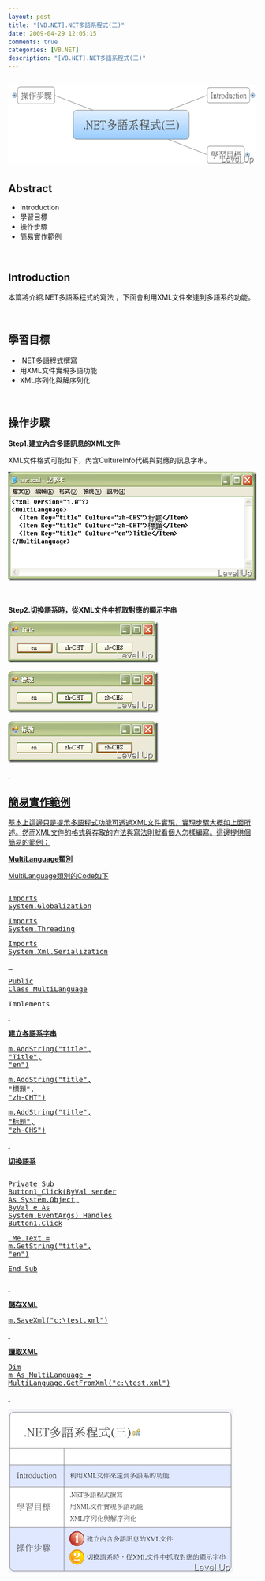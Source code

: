 ```yaml
---
layout: post
title: "[VB.NET].NET多語系程式(三)"
date: 2009-04-29 12:05:15
comments: true
categories: [VB.NET]
description: "[VB.NET].NET多語系程式(三)"
---
```

<h2><img style="border-right-width: 0px; border-top-width: 0px; border-bottom-width: 0px; border-left-width: 0px" border="0" alt="image" width="562" height="162" src="\images\posts\8234\image_thumb_2.png" /></a></h2><h2>Abstract</h2><ul><li>Introduction</li><li>學習目標</li><li>操作步驟</li><li>簡易實作範例</li></ul><p> </p><h2>Introduction</h2><p>本篇將介紹.NET多語系程式的寫法 ，下面會利用XML文件來達到多語系的功能。</p><p> </p><h2>學習目標</h2><ul><li>.NET多語程式撰寫 </li><li>用XML文件實現多語功能</li><li>XML序列化與解序列化</li></ul><p> </p><h2>操作步驟</h2><p><strong>Step1.建立內含多語訊息的XML文件</strong></p><p>XML文件格式可能如下，內含CultureInfo代碼與對應的訊息字串。</p><p><a href="http://files.dotblogs.com.tw/larrynung/0904/26a4ec5adf00.NET_14AB9/image_2.png"><img style="border-right-width: 0px; border-top-width: 0px; border-bottom-width: 0px; border-left-width: 0px" border="0" alt="image" width="540" height="221" src="\images\posts\8234\image_thumb.png" /></a></p><p> </p><p><strong>Step2.切換語系時，從XML文件中抓取對應的顯示字串</strong></p><p><a href="http://files.dotblogs.com.tw/larrynung/0904/26a4ec5adf00.NET_14AB9/image_4.png"><img style="border-right-width: 0px; border-top-width: 0px; border-bottom-width: 0px; border-left-width: 0px" border="0" alt="image" width="304" height="84" src="\images\posts\8234\image_thumb_1.png" /></a></p><p><a href="http://files.dotblogs.com.tw/larrynung/0904/26a4ec5adf00.NET_14AB9/image_8.png"><img style="border-right-width: 0px; border-top-width: 0px; border-bottom-width: 0px; border-left-width: 0px" border="0" alt="image" width="304" height="84" src="\images\posts\8234\image_thumb_3.png" /></a></p><p><a href="http://files.dotblogs.com.tw/larrynung/0904/26a4ec5adf00.NET_14AB9/image_10.png"><img style="border-right-width: 0px; border-top-width: 0px; border-bottom-width: 0px; border-left-width: 0px" border="0" alt="image" width="304" height="84" src="\images\posts\8234\image_thumb_4.png" /></p><p> </p><h2>簡易實作範例</h2><p>基本上這邊只是提示多語程式功能可透過XML文件實現，實現步驟大概如上面所述。然而XML文件的格式與存取的方法與寫法則就看個人怎樣編寫。這邊提供個簡易的範例：</p><p><strong>MultiLanguage類別</strong></p><p>MultiLanguage類別的Code如下</p><p /><style type="text/css"><![CDATA[


.csharpcode, .csharpcode pre
{
	font-size: small;
	color: black;
	font-family: consolas, "Courier New", courier, monospace;
	background-color: #ffffff;
	/*white-space: pre;*/
}
.csharpcode pre { margin: 0em; }
.csharpcode .rem { color: #008000; }
.csharpcode .kwrd { color: #0000ff; }
.csharpcode .str { color: #006080; }
.csharpcode .op { color: #0000c0; }
.csharpcode .preproc { color: #cc6633; }
.csharpcode .asp { background-color: #ffff00; }
.csharpcode .html { color: #800000; }
.csharpcode .attr { color: #ff0000; }
.csharpcode .alt 
{
	background-color: #f4f4f4;
	width: 100%;
	margin: 0em;
}
.csharpcode .lnum { color: #606060; }]]></style><div style="width: 692px; height: 240px; overflow: auto"><div class="csharpcode"><pre class="alt"><span class="kwrd">Imports</span> System.Globalization</pre><pre><span class="kwrd">Imports</span> System.Threading</pre><pre class="alt"><span class="kwrd">Imports</span> System.Xml.Serialization</pre><pre>
 </pre><pre class="alt"><span class="kwrd">Public</span> <span class="kwrd">Class</span> MultiLanguage</pre><pre>
    <span class="kwrd">Implements</span> IXmlSerializable</pre><pre class="alt">
 </pre><pre>
 </pre><pre class="alt"><span class="preproc">#Region</span> <span class="str">"Var"</span></pre><pre>
    <span class="kwrd">Private</span> _pool <span class="kwrd">As</span> <span class="kwrd">New</span> Hashtable</pre><pre class="alt"><span class="preproc">#End Region</span></pre><pre>
 </pre><pre class="alt"><span class="preproc">#Region</span> <span class="str">"Public Shared Method"</span></pre><pre>
    <span class="kwrd">Public</span> <span class="kwrd">Shared</span> <span class="kwrd">Function</span> GetFromXml(<span class="kwrd">ByVal</span> file <span class="kwrd">As</span> <span class="kwrd">String</span>) <span class="kwrd">As</span> MultiLanguage</pre><pre class="alt">
        <span class="kwrd">Dim</span> m <span class="kwrd">As</span> MultiLanguage</pre><pre>
        <span class="kwrd">Dim</span> x <span class="kwrd">As</span> <span class="kwrd">New</span> Xml.Serialization.XmlSerializer(<span class="kwrd">GetType</span>(MultiLanguage))</pre><pre class="alt">
        <span class="kwrd">Dim</span> fs <span class="kwrd">As</span> <span class="kwrd">New</span> IO.FileStream(file, IO.FileMode.Open)</pre><pre>
        m = <span class="kwrd">CType</span>(x.Deserialize(fs), MultiLanguage)</pre><pre class="alt">
        fs.Dispose()</pre><pre>
        <span class="kwrd">Return</span> m</pre><pre class="alt">
    <span class="kwrd">End</span> <span class="kwrd">Function</span></pre><pre><span class="preproc">#End Region</span></pre><pre class="alt">
 </pre><pre><span class="preproc">#Region</span> <span class="str">"Public Method"</span></pre><pre class="alt">
    <span class="kwrd">Public</span> <span class="kwrd">Sub</span> AddString(<span class="kwrd">ByVal</span> key <span class="kwrd">As</span> <span class="kwrd">String</span>, <span class="kwrd">ByVal</span> msg <span class="kwrd">As</span> <span class="kwrd">String</span>, <span class="kwrd">ByVal</span> culture <span class="kwrd">As</span> <span class="kwrd">String</span>)</pre><pre>
        <span class="kwrd">If</span> <span class="kwrd">Not</span> _pool.ContainsKey(key) <span class="kwrd">Then</span></pre><pre class="alt">
            _pool.Add(key, <span class="kwrd">New</span> Hashtable)</pre><pre>
        <span class="kwrd">End</span> <span class="kwrd">If</span></pre><pre class="alt">
        <span class="kwrd">CType</span>(_pool(key), Hashtable).Add(culture, msg)</pre><pre>
    <span class="kwrd">End</span> <span class="kwrd">Sub</span></pre><pre class="alt">
 </pre><pre>
    <span class="kwrd">Public</span> <span class="kwrd">Sub</span> AddString(<span class="kwrd">ByVal</span> key <span class="kwrd">As</span> <span class="kwrd">String</span>, <span class="kwrd">ByVal</span> msg <span class="kwrd">As</span> <span class="kwrd">String</span>)</pre><pre class="alt">
        AddString(key, msg, Thread.CurrentThread.CurrentCulture.Name)</pre><pre>
    <span class="kwrd">End</span> <span class="kwrd">Sub</span></pre><pre class="alt">
 </pre><pre>
    <span class="kwrd">Public</span> <span class="kwrd">Function</span> GetString(<span class="kwrd">ByVal</span> key <span class="kwrd">As</span> <span class="kwrd">String</span>, <span class="kwrd">ByVal</span> culture <span class="kwrd">As</span> <span class="kwrd">String</span>) <span class="kwrd">As</span> <span class="kwrd">String</span></pre><pre class="alt">
        <span class="kwrd">If</span> <span class="kwrd">Not</span> _pool.ContainsKey(key) <span class="kwrd">Then</span></pre><pre>
            <span class="kwrd">Return</span> <span class="kwrd">String</span>.Empty</pre><pre class="alt">
        <span class="kwrd">End</span> <span class="kwrd">If</span></pre><pre>
        <span class="kwrd">Dim</span> msgPool <span class="kwrd">As</span> Hashtable = <span class="kwrd">CType</span>(_pool(key), Hashtable)</pre><pre class="alt">
        <span class="kwrd">If</span> <span class="kwrd">Not</span> msgPool.ContainsKey(culture) <span class="kwrd">Then</span></pre><pre>
            <span class="kwrd">Return</span> <span class="kwrd">String</span>.Empty</pre><pre class="alt">
        <span class="kwrd">End</span> <span class="kwrd">If</span></pre><pre>
        <span class="kwrd">Return</span> msgPool(culture).ToString</pre><pre class="alt">
    <span class="kwrd">End</span> <span class="kwrd">Function</span></pre><pre>
 </pre><pre class="alt">
    <span class="kwrd">Public</span> <span class="kwrd">Function</span> GetString(<span class="kwrd">ByVal</span> key <span class="kwrd">As</span> <span class="kwrd">String</span>) <span class="kwrd">As</span> <span class="kwrd">String</span></pre><pre>
        <span class="kwrd">Return</span> GetString(key, Thread.CurrentThread.CurrentCulture.Name)</pre><pre class="alt">
    <span class="kwrd">End</span> <span class="kwrd">Function</span></pre><pre>
 </pre><pre class="alt">
    <span class="kwrd">Public</span> <span class="kwrd">Sub</span> SaveXml(<span class="kwrd">ByVal</span> file <span class="kwrd">As</span> <span class="kwrd">String</span>)</pre><pre>
        <span class="kwrd">Dim</span> x <span class="kwrd">As</span> <span class="kwrd">New</span> Xml.Serialization.XmlSerializer(<span class="kwrd">GetType</span>(MultiLanguage))</pre><pre class="alt">
        <span class="kwrd">Dim</span> fs <span class="kwrd">As</span> <span class="kwrd">New</span> IO.FileStream(file, IO.FileMode.Create)</pre><pre>
        x.Serialize(fs, <span class="kwrd">Me</span>)</pre><pre class="alt">
        fs.Dispose()</pre><pre>
    <span class="kwrd">End</span> <span class="kwrd">Sub</span></pre><pre class="alt"><span class="preproc">#End Region</span></pre><pre>
 </pre><pre class="alt">
 </pre><pre><span class="preproc">#Region</span> <span class="str">"Implements IXmlSerializable"</span></pre><pre class="alt">
    <span class="kwrd">Public</span> <span class="kwrd">Function</span> GetSchema() <span class="kwrd">As</span> System.Xml.Schema.XmlSchema <span class="kwrd">Implements</span> System.Xml.Serialization.IXmlSerializable.GetSchema</pre><pre>
        <span class="kwrd">Return</span> <span class="kwrd">Nothing</span></pre><pre class="alt">
    <span class="kwrd">End</span> <span class="kwrd">Function</span></pre><pre>
 </pre><pre class="alt">
    <span class="kwrd">Public</span> <span class="kwrd">Sub</span> ReadXml(<span class="kwrd">ByVal</span> reader <span class="kwrd">As</span> System.Xml.XmlReader) <span class="kwrd">Implements</span> System.Xml.Serialization.IXmlSerializable.ReadXml</pre><pre>
        <span class="kwrd">Dim</span> startElementName <span class="kwrd">As</span> <span class="kwrd">String</span> = reader.Name</pre><pre class="alt">
        <span class="kwrd">Dim</span> currentElementName <span class="kwrd">As</span> <span class="kwrd">String</span></pre><pre>
 </pre><pre class="alt">
        <span class="kwrd">Do</span></pre><pre>
            currentElementName = reader.Name</pre><pre class="alt">
            <span class="kwrd">If</span> currentElementName = startElementName <span class="kwrd">AndAlso</span> (reader.MoveToContent = Xml.XmlNodeType.EndElement <span class="kwrd">OrElse</span> reader.IsEmptyElement) <span class="kwrd">Then</span></pre><pre>
                reader.Read()</pre><pre class="alt">
                <span class="kwrd">Exit</span> <span class="kwrd">Do</span></pre><pre>
            <span class="kwrd">End</span> <span class="kwrd">If</span></pre><pre class="alt">
 </pre><pre>
 </pre><pre class="alt">
            <span class="kwrd">Select</span> <span class="kwrd">Case</span> currentElementName</pre><pre>
                <span class="kwrd">Case</span> <span class="str">"Item"</span></pre><pre class="alt">
                    <span class="kwrd">Dim</span> key <span class="kwrd">As</span> <span class="kwrd">String</span> = reader.GetAttribute(<span class="str">"Key"</span>)</pre><pre>
                    <span class="kwrd">Dim</span> cultureKey <span class="kwrd">As</span> <span class="kwrd">String</span> = reader.GetAttribute(<span class="str">"Culture"</span>)</pre><pre class="alt">
                    <span class="kwrd">Dim</span> value <span class="kwrd">As</span> <span class="kwrd">String</span> = reader.ReadString()</pre><pre>
                    reader.ReadEndElement()</pre><pre class="alt">
                    AddString(key, value, cultureKey)</pre><pre>
 </pre><pre class="alt">
                <span class="kwrd">Case</span> <span class="kwrd">Else</span></pre><pre>
                    reader.Read()</pre><pre class="alt">
            <span class="kwrd">End</span> <span class="kwrd">Select</span></pre><pre>
 </pre><pre class="alt">
 </pre><pre>
        <span class="kwrd">Loop</span></pre><pre class="alt">
 </pre><pre>
    <span class="kwrd">End</span> <span class="kwrd">Sub</span></pre><pre class="alt">
 </pre><pre>
    <span class="kwrd">Public</span> <span class="kwrd">Sub</span> WriteXml(<span class="kwrd">ByVal</span> writer <span class="kwrd">As</span> System.Xml.XmlWriter) <span class="kwrd">Implements</span> System.Xml.Serialization.IXmlSerializable.WriteXml</pre><pre class="alt">
        <span class="kwrd">Dim</span> msgPool <span class="kwrd">As</span> Hashtable</pre><pre>
        <span class="kwrd">For</span> <span class="kwrd">Each</span> key <span class="kwrd">As</span> <span class="kwrd">String</span> <span class="kwrd">In</span> _pool.Keys</pre><pre class="alt">
            msgPool = <span class="kwrd">CType</span>(_pool(key), Hashtable)</pre><pre>
            <span class="kwrd">For</span> <span class="kwrd">Each</span> cultureKey <span class="kwrd">As</span> <span class="kwrd">String</span> <span class="kwrd">In</span> msgPool.Keys</pre><pre class="alt">
                writer.WriteStartElement(<span class="str">"Item"</span>)</pre><pre>
                writer.WriteAttributeString(<span class="str">"Key"</span>, key)</pre><pre class="alt">
                writer.WriteAttributeString(<span class="str">"Culture"</span>, cultureKey)</pre><pre>
                writer.WriteString(msgPool(cultureKey).ToString)</pre><pre class="alt">
                writer.WriteEndElement()</pre><pre>
            <span class="kwrd">Next</span></pre><pre class="alt">
        <span class="kwrd">Next</span></pre><pre>
    <span class="kwrd">End</span> <span class="kwrd">Sub</span></pre><pre class="alt"><span class="preproc">#End Region</span></pre><pre>
 </pre><pre class="alt"><span class="kwrd">End</span> <span class="kwrd">Class</span></pre></div></div><p /><style type="text/css"><![CDATA[


.csharpcode, .csharpcode pre
{
	font-size: small;
	color: black;
	font-family: consolas, "Courier New", courier, monospace;
	background-color: #ffffff;
	/*white-space: pre;*/
}
.csharpcode pre { margin: 0em; }
.csharpcode .rem { color: #008000; }
.csharpcode .kwrd { color: #0000ff; }
.csharpcode .str { color: #006080; }
.csharpcode .op { color: #0000c0; }
.csharpcode .preproc { color: #cc6633; }
.csharpcode .asp { background-color: #ffff00; }
.csharpcode .html { color: #800000; }
.csharpcode .attr { color: #ff0000; }
.csharpcode .alt 
{
	background-color: #f4f4f4;
	width: 100%;
	margin: 0em;
}
.csharpcode .lnum { color: #606060; }]]></style><p> </p><p><strong>建立各語系字串</strong></p><div class="csharpcode"><pre class="alt">
m.AddString(<span class="str">"title"</span>, <span class="str">"Title"</span>, <span class="str">"en"</span>)</pre><pre>
m.AddString(<span class="str">"title"</span>, <span class="str">"標題"</span>, <span class="str">"zh-CHT"</span>)</pre><pre class="alt">
m.AddString(<span class="str">"title"</span>, <span class="str">"标题"</span>, <span class="str">"zh-CHS"</span>)</pre></div><p /><style type="text/css"><![CDATA[


.csharpcode, .csharpcode pre
{
	font-size: small;
	color: black;
	font-family: consolas, "Courier New", courier, monospace;
	background-color: #ffffff;
	/*white-space: pre;*/
}
.csharpcode pre { margin: 0em; }
.csharpcode .rem { color: #008000; }
.csharpcode .kwrd { color: #0000ff; }
.csharpcode .str { color: #006080; }
.csharpcode .op { color: #0000c0; }
.csharpcode .preproc { color: #cc6633; }
.csharpcode .asp { background-color: #ffff00; }
.csharpcode .html { color: #800000; }
.csharpcode .attr { color: #ff0000; }
.csharpcode .alt 
{
	background-color: #f4f4f4;
	width: 100%;
	margin: 0em;
}
.csharpcode .lnum { color: #606060; }]]></style><p> </p><p><strong>切換語系</strong></p><div style="width: 694px; height: 211px; overflow: auto"><div class="csharpcode"><pre class="alt">
   <span class="kwrd">Private</span> <span class="kwrd">Sub</span> Button1_Click(<span class="kwrd">ByVal</span> sender <span class="kwrd">As</span> System.<span class="kwrd">Object</span>, <span class="kwrd">ByVal</span> e <span class="kwrd">As</span> System.EventArgs) <span class="kwrd">Handles</span> Button1.Click</pre><pre>
        <span class="kwrd">Me</span>.Text = m.GetString(<span class="str">"title"</span>, <span class="str">"en"</span>)</pre><pre class="alt">
    <span class="kwrd">End</span> <span class="kwrd">Sub</span></pre><pre>
 </pre><pre class="alt">
    <span class="kwrd">Private</span> <span class="kwrd">Sub</span> Button2_Click(<span class="kwrd">ByVal</span> sender <span class="kwrd">As</span> System.<span class="kwrd">Object</span>, <span class="kwrd">ByVal</span> e <span class="kwrd">As</span> System.EventArgs) <span class="kwrd">Handles</span> Button2.Click</pre><pre>
        <span class="kwrd">Me</span>.Text = m.GetString(<span class="str">"title"</span>, <span class="str">"zh-CHT"</span>)</pre><pre class="alt">
    <span class="kwrd">End</span> <span class="kwrd">Sub</span></pre><pre>
 </pre><pre class="alt">
    <span class="kwrd">Private</span> <span class="kwrd">Sub</span> Button5_Click(<span class="kwrd">ByVal</span> sender <span class="kwrd">As</span> System.<span class="kwrd">Object</span>, <span class="kwrd">ByVal</span> e <span class="kwrd">As</span> System.EventArgs) <span class="kwrd">Handles</span> Button5.Click</pre><pre>
        <span class="kwrd">Me</span>.Text = m.GetString(<span class="str">"title"</span>, <span class="str">"zh-CHS"</span>)</pre><pre class="alt">
    <span class="kwrd">End</span> Sub</pre></div></div><p /><style type="text/css"><![CDATA[


.csharpcode, .csharpcode pre
{
	font-size: small;
	color: black;
	font-family: consolas, "Courier New", courier, monospace;
	background-color: #ffffff;
	/*white-space: pre;*/
}
.csharpcode pre { margin: 0em; }
.csharpcode .rem { color: #008000; }
.csharpcode .kwrd { color: #0000ff; }
.csharpcode .str { color: #006080; }
.csharpcode .op { color: #0000c0; }
.csharpcode .preproc { color: #cc6633; }
.csharpcode .asp { background-color: #ffff00; }
.csharpcode .html { color: #800000; }
.csharpcode .attr { color: #ff0000; }
.csharpcode .alt 
{
	background-color: #f4f4f4;
	width: 100%;
	margin: 0em;
}
.csharpcode .lnum { color: #606060; }]]></style><p> </p><p><strong>儲存XML</strong></p><div class="csharpcode"><pre class="alt">
m.SaveXml(<span class="str">"c:\test.xml"</span>)</pre></div><p /><style type="text/css"><![CDATA[


.csharpcode, .csharpcode pre
{
	font-size: small;
	color: black;
	font-family: consolas, "Courier New", courier, monospace;
	background-color: #ffffff;
	/*white-space: pre;*/
}
.csharpcode pre { margin: 0em; }
.csharpcode .rem { color: #008000; }
.csharpcode .kwrd { color: #0000ff; }
.csharpcode .str { color: #006080; }
.csharpcode .op { color: #0000c0; }
.csharpcode .preproc { color: #cc6633; }
.csharpcode .asp { background-color: #ffff00; }
.csharpcode .html { color: #800000; }
.csharpcode .attr { color: #ff0000; }
.csharpcode .alt 
{
	background-color: #f4f4f4;
	width: 100%;
	margin: 0em;
}
.csharpcode .lnum { color: #606060; }]]></style><p> </p><p><strong>讀取XML</strong></p><div class="csharpcode"><pre class="alt"><span class="kwrd">Dim</span> m <span class="kwrd">As</span> MultiLanguage = MultiLanguage.GetFromXml(<span class="str">"c:\test.xml"</span>)</pre></div><p> </p><p><img style="border-right-width: 0px; border-top-width: 0px; border-bottom-width: 0px; border-left-width: 0px" border="0" alt="image" width="457" height="332" src="\images\posts\8234\image_thumb_6.png" /></p>